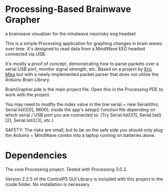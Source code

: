 # Processing-Based Brainwave Grapher
a brainwave visualizer for the mindwave neurosky eeg headset 

This is a simple Processing application for graphing changes in brain waves over time. It's designed to read data from a MindWave EEG headset connected via USB.

It's mostly a proof of concept, demonstrating how to parse packets over a serial USB port, monitor signal strength, etc.
Based on a project by [Eric Mika](https://github.com/kitschpatrol) but with a newly-implemented packet parser that does not utilize the Arduino Brain Library. 

BrainGrapher.pde is the main project file. Open this in the Processing PDE to work with the project.

You may need to modfiy the index value in the line serial = new Serial(this, Serial.list()[0], 9600); inside the app's setup() function file depending on which serial / USB port you are connected to. (Try Serial.list()[1], Serial.list()[2], Serial.list()[3], etc.)

SAFETY: The risks are small, but to be on the safe side you should only plug the Arduino + MindWave combo into a laptop running on batteries alone.


# Dependencies

The core Processing project. Tested with Processing 3.0.2.

Version 2.2.5 of the ControlP5 GUI Library is included with this project in the /code folder. No installation is necessary.

